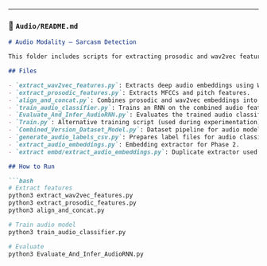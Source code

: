 
---

### 📁 `Audio/README.md`

```markdown
# Audio Modality — Sarcasm Detection

This folder includes scripts for extracting prosodic and wav2vec features, aligning them, and training audio classifiers.

## Files

- `extract_wav2vec_features.py`: Extracts deep audio embeddings using Wav2Vec2.
- `extract_prosodic_features.py`: Extracts MFCCs and pitch features.
- `align_and_concat.py`: Combines prosodic and wav2vec embeddings into a unified format.
- `train_audio_classifier.py`: Trains an RNN on the combined audio features.
- `Evaluate_And_Infer_AudioRNN.py`: Evaluates the trained audio classifier.
- `Train.py`: Alternative training script (used during experimentation).
- `Combined_Version_Dataset_Model.py`: Dataset pipeline for audio models.
- `generate_audio_labels_csv.py`: Prepares label files for audio classification.
- `extract_audio_embeddings.py`: Embedding extractor for Phase 2.
- `extract embd/extract_audio_embeddings.py`: Duplicate extractor used in Phase 1 (kept for completeness).

## How to Run

```bash
# Extract features
python3 extract_wav2vec_features.py
python3 extract_prosodic_features.py
python3 align_and_concat.py

# Train audio model
python3 train_audio_classifier.py

# Evaluate
python3 Evaluate_And_Infer_AudioRNN.py

